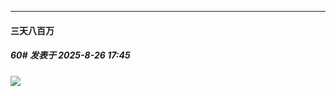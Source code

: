 ﻿
*****

####  三天八百万  
##### 60#       发表于 2025-8-26 17:45

<img src="https://p.sda1.dev/26/31b70f246a802f35bb75dbd90a69862c/image.jpg" referrerpolicy="no-referrer">

